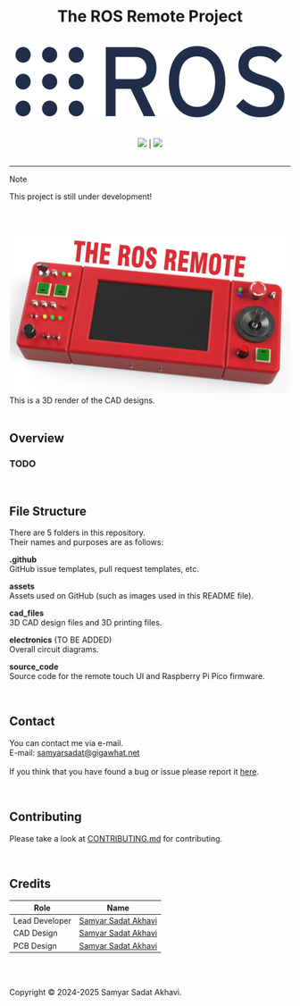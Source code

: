<h1 align="center">The ROS Remote Project</h1>

<p align="center">
	<br>
	<a href="https://www.ros.org"><img src="assets/logos/ROS_logo.png"></a><br>
	<br><br>
	<a href="LICENSE"><img src="https://img.shields.io/github/license/samyarsadat/ROS-Remote?color=blue"></a>
	|
	<a href="../../issues"><img src="https://img.shields.io/github/issues/samyarsadat/ROS-Remote"></a>
	<br><br>
</p>

----
> [!NOTE]
> This project is still under development!

<br><br>

<img src="assets/renders/Render_Edited.png">
This is a 3D render of the CAD designs.
<br><br>


## Overview

### TODO

<br>

## File Structure
There are 5 folders in this repository.<br>
Their names and purposes are as follows:

**.github**<br>
GitHub issue templates, pull request templates, etc.<br>

**assets**<br>
Assets used on GitHub (such as images used in this README file).<br>

**cad_files**<br>
3D CAD design files and 3D printing files.<br>

**electronics** (TO BE ADDED)<br>
Overall circuit diagrams.<br>

**source_code**<br>
Source code for the remote touch UI and Raspberry Pi Pico firmware.<br>


<br>

## Contact
You can contact me via e-mail.<br>
E-mail: samyarsadat@gigawhat.net<br>
<br>
If you think that you have found a bug or issue please report it <a href="../../issues">here</a>.

<br>

## Contributing
Please take a look at <a href="CONTRIBUTING.md">CONTRIBUTING.md</a> for contributing.

<br>

## Credits
| Role           | Name                                                             |
| -------------- | ---------------------------------------------------------------- |
| Lead Developer | <a href="https://github.com/samyarsadat">Samyar Sadat Akhavi</a> |
| CAD Design     | <a href="https://github.com/samyarsadat">Samyar Sadat Akhavi</a> |
| PCB Design     | <a href="https://github.com/samyarsadat">Samyar Sadat Akhavi</a> |

<br>
<br>

Copyright © 2024-2025 Samyar Sadat Akhavi.